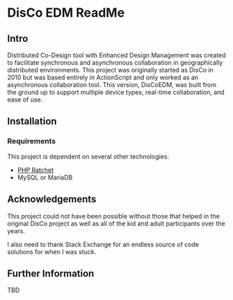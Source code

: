 # DisCo EDM ReadMe

## Intro
Distributed Co-Design tool with Enhanced Design Management was created to facilitate synchronous and asynchronous collaboration in geographically distributed environments. This project was originally started as DisCo in 2010 but was based entirely in ActionScript and only worked as an asynchronous collaboration tool. This version, DisCoEDM, was built from the ground up to support multiple device types, real-time collaboration, and ease of use.


## Installation


### Requirements

This project is dependent on several other technologies:

- [PHP Ratchet](http://socketo.me)
- MySQL or MariaDB

 



## Acknowledgements

This project could not have been possible without those that helped in the original DisCo project as well as all of the kid and adult participants over the years. 

I also need to thank Stack Exchange for an endless source of code solutions for when I was stuck.



## Further Information

TBD
